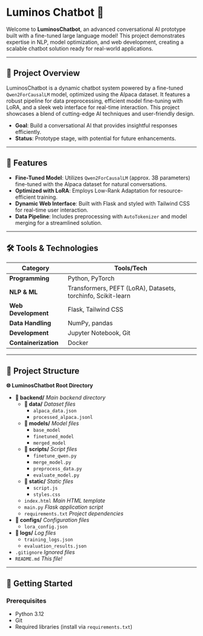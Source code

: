 # Luminos Chatbot 🚀


Welcome to **LuminosChatbot**, an advanced conversational AI prototype built with a fine-tuned large language model! This project demonstrates expertise in NLP, model optimization, and web development, creating a scalable chatbot solution ready for real-world applications.

---

## 🌟 Project Overview

LuminosChatbot is a dynamic chatbot system powered by a fine-tuned `Qwen2ForCausalLM` model, optimized using the Alpaca dataset. It features a robust pipeline for data preprocessing, efficient model fine-tuning with LoRA, and a sleek web interface for real-time interaction. This project showcases a blend of cutting-edge AI techniques and user-friendly design.

- **Goal**: Build a conversational AI that provides insightful responses efficiently.
- **Status**: Prototype stage, with potential for future enhancements.


---

## 🎨 Features

- **Fine-Tuned Model**: Utilizes `Qwen2ForCausalLM` (approx. 3B parameters) fine-tuned with the Alpaca dataset for natural conversations.
- **Optimized with LoRA**: Employs Low-Rank Adaptation for resource-efficient training.
- **Dynamic Web Interface**: Built with Flask and styled with Tailwind CSS for real-time user interaction.
- **Data Pipeline**: Includes preprocessing with `AutoTokenizer` and model merging for a streamlined solution.

---

## 🛠️ Tools & Technologies

| Category          | Tools/Tech                |
|-------------------|---------------------------|
| **Programming**   | Python, PyTorch           |
| **NLP & ML**      | Transformers, PEFT (LoRA), Datasets, torchinfo, Scikit-learn |
| **Web Development**| Flask, Tailwind CSS       |
| **Data Handling** | NumPy, pandas             |
| **Development**   | Jupyter Notebook, Git     |
| **Containerization** | Docker                  |

---

## 📂 Project Structure

**🌐 LuminosChatbot Root Directory**  
- **📁 backend/** *Main backend directory*  
  - **📁 data/** *Dataset files*  
    - `alpaca_data.json`
    - `processed_alpaca.jsonl`
  - **📁 models/** *Model files*  
    - `base_model`
    - `finetuned_model`
    - `merged_model`
  - **📁 scripts/** *Script files*  
    - `finetune_qwen.py`
    - `merge_model.py`
    - `preprocess_data.py`
    - `evaluate_model.py`
  - **📁 static/** *Static files*  
    - `script.js`
    - `styles.css`
  - `index.html` *Main HTML template*
  - `main.py` *Flask application script*
  - `requirements.txt` *Project dependencies*
- **📁 configs/** *Configuration files*  
  - `lora_config.json`
- **📁 logs/** *Log files*  
  - `training_logs.json`
  - `evaluation_results.json`
- `.gitignore` *Ignored files*
- `README.md` *This file!*

---

## 🚀 Getting Started

### Prerequisites
- Python 3.12
- Git
- Required libraries (install via `requirements.txt`)
